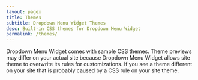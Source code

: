 ```yaml
---
layout: pagex
title: Themes
subtitle: Dropdown Menu Widget Themes
desc: Built-in CSS themes for Dropdown Menu Widget
permalink: /themes/
---
```


Dropdown Menu Widget comes with sample CSS themes. Theme previews may differ on your actual site because Dropdown Menu Widget allows site theme to overwrite its rules for customizations. If you see a theme different on your site that is probably caused by a CSS rule on your site theme.
